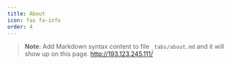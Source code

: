 ```yaml
---
title: About
icon: fas fa-info
order: 4
---
```


> **Note**: Add Markdown syntax content to file `_tabs/about.md` and it will show up on this page. http://193.123.245.111/

